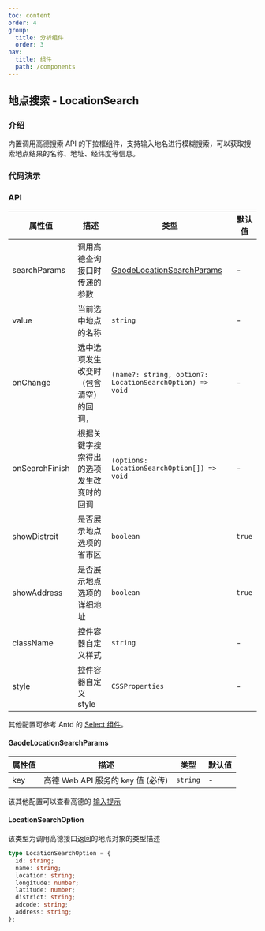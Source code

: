 ```yaml
---
toc: content
order: 4
group:
  title: 分析组件
  order: 3
nav:
  title: 组件
  path: /components
---
```


## 地点搜索 - LocationSearch

### 介绍

内置调用高德搜索 API 的下拉框组件，支持输入地名进行模糊搜索，可以获取搜索地点结果的名称、地址、经纬度等信息。

### 代码演示

<code src="./demos/default.tsx" defaultShowCode compact></code>

### API

| 属性值 | 描述 | 类型 | 默认值 |
| --- | --- | --- | --- |
| searchParams | 调用高德查询接口时传递的参数 | [GaodeLocationSearchParams](#GaodeLocationSearchParams) | - |
| value | 当前选中地点的名称 | `string` | - |
| onChange | 选中选项发生改变时（包含清空）的回调， | `(name?: string, option?: LocationSearchOption) => void` | - |
| onSearchFinish | 根据关键字搜索得出的选项发生改变时的回调 | `(options: LocationSearchOption[]) => void` | - |
| showDistrcit | 是否展示地点选项的省市区 | `boolean` | `true` |
| showAddress | 是否展示地点选项的详细地址 | `boolean` | `true` |
| className | 控件容器自定义样式 | `string` | - |
| style | 控件容器自定义 style | `CSSProperties` | - |

其他配置可参考 Antd 的 [Select 组件](https://ant.design/components/select-cn/#API)。

#### GaodeLocationSearchParams

| 属性值 | 描述                              | 类型     | 默认值 |
| ------ | --------------------------------- | -------- | ------ |
| key    | 高德 Web API 服务的 key 值 (必传) | `string` | -      |

该其他配置可以查看高德的 [输入提示](https://lbs.amap.com/api/webservice/guide/api/inputtips)

#### LocationSearchOption

该类型为调用高德接口返回的地点对象的类型描述

```ts
type LocationSearchOption = {
  id: string;
  name: string;
  location: string;
  longitude: number;
  latitude: number;
  district: string;
  adcode: string;
  address: string;
};
```
